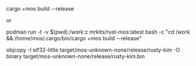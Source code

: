 cargo +mos build --release

or 

podman run -t -v $(pwd):/work:z mrkits/rust-mos:latest bash -c "cd /work && /home/mos/.cargo/bin/cargo +mos build --release"

objcopy -I elf32-little target/mos-unknown-none/release/rusty-kim -O binary target/mos-unknown-none/release/rusty-kim.bin
